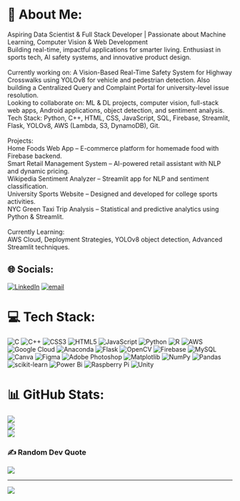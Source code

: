 # 💫 About Me:
Aspiring Data Scientist & Full Stack Developer | Passionate about Machine Learning, Computer Vision & Web Development<br>Building real-time, impactful applications for smarter living. Enthusiast in sports tech, AI safety systems, and innovative product design.<br><br>Currently working on: A Vision-Based Real-Time Safety System for Highway Crosswalks using YOLOv8 for vehicle and pedestrian detection. Also building a Centralized Query and Complaint Portal for university-level issue resolution.<br>Looking to collaborate on: ML & DL projects, computer vision, full-stack web apps, Android applications, object detection, and sentiment analysis.<br>Tech Stack: Python, C++, HTML, CSS, JavaScript, SQL, Firebase, Streamlit, Flask, YOLOv8, AWS (Lambda, S3, DynamoDB), Git.<br><br>Projects:<br>Home Foods Web App – E-commerce platform for homemade food with Firebase backend.<br>Smart Retail Management System – AI-powered retail assistant with NLP and dynamic pricing.<br>Wikipedia Sentiment Analyzer – Streamlit app for NLP and sentiment classification.<br>University Sports Website – Designed and developed for college sports activities.<br>NYC Green Taxi Trip Analysis – Statistical and predictive analytics using Python & Streamlit.<br><br>Currently Learning:<br>AWS Cloud, Deployment Strategies, YOLOv8 object detection, Advanced Streamlit techniques.


## 🌐 Socials:
[![LinkedIn](https://img.shields.io/badge/LinkedIn-%230077B5.svg?logo=linkedin&logoColor=white)](https://linkedin.com/in/sainathgoudgoda) [![email](https://img.shields.io/badge/Email-D14836?logo=gmail&logoColor=white)](mailto:godasainathgoud03@gmail.com) 

# 💻 Tech Stack:
![C](https://img.shields.io/badge/c-%2300599C.svg?style=for-the-badge&logo=c&logoColor=white) ![C++](https://img.shields.io/badge/c++-%2300599C.svg?style=for-the-badge&logo=c%2B%2B&logoColor=white) ![CSS3](https://img.shields.io/badge/css3-%231572B6.svg?style=for-the-badge&logo=css3&logoColor=white) ![HTML5](https://img.shields.io/badge/html5-%23E34F26.svg?style=for-the-badge&logo=html5&logoColor=white) ![JavaScript](https://img.shields.io/badge/javascript-%23323330.svg?style=for-the-badge&logo=javascript&logoColor=%23F7DF1E) ![Python](https://img.shields.io/badge/python-3670A0?style=for-the-badge&logo=python&logoColor=ffdd54) ![R](https://img.shields.io/badge/r-%23276DC3.svg?style=for-the-badge&logo=r&logoColor=white) ![AWS](https://img.shields.io/badge/AWS-%23FF9900.svg?style=for-the-badge&logo=amazon-aws&logoColor=white) ![Google Cloud](https://img.shields.io/badge/GoogleCloud-%234285F4.svg?style=for-the-badge&logo=google-cloud&logoColor=white) ![Anaconda](https://img.shields.io/badge/Anaconda-%2344A833.svg?style=for-the-badge&logo=anaconda&logoColor=white) ![Flask](https://img.shields.io/badge/flask-%23000.svg?style=for-the-badge&logo=flask&logoColor=white) ![OpenCV](https://img.shields.io/badge/opencv-%23white.svg?style=for-the-badge&logo=opencv&logoColor=white) ![Firebase](https://img.shields.io/badge/firebase-a08021?style=for-the-badge&logo=firebase&logoColor=ffcd34) ![MySQL](https://img.shields.io/badge/mysql-4479A1.svg?style=for-the-badge&logo=mysql&logoColor=white) ![Canva](https://img.shields.io/badge/Canva-%2300C4CC.svg?style=for-the-badge&logo=Canva&logoColor=white) ![Figma](https://img.shields.io/badge/figma-%23F24E1E.svg?style=for-the-badge&logo=figma&logoColor=white) ![Adobe Photoshop](https://img.shields.io/badge/adobe%20photoshop-%2331A8FF.svg?style=for-the-badge&logo=adobe%20photoshop&logoColor=white) ![Matplotlib](https://img.shields.io/badge/Matplotlib-%23ffffff.svg?style=for-the-badge&logo=Matplotlib&logoColor=black) ![NumPy](https://img.shields.io/badge/numpy-%23013243.svg?style=for-the-badge&logo=numpy&logoColor=white) ![Pandas](https://img.shields.io/badge/pandas-%23150458.svg?style=for-the-badge&logo=pandas&logoColor=white) ![scikit-learn](https://img.shields.io/badge/scikit--learn-%23F7931E.svg?style=for-the-badge&logo=scikit-learn&logoColor=white) ![Power Bi](https://img.shields.io/badge/power_bi-F2C811?style=for-the-badge&logo=powerbi&logoColor=black) ![Raspberry Pi](https://img.shields.io/badge/-Raspberry_Pi-C51A4A?style=for-the-badge&logo=Raspberry-Pi) ![Unity](https://img.shields.io/badge/unity-%23000000.svg?style=for-the-badge&logo=unity&logoColor=white)
# 📊 GitHub Stats:
![](https://github-readme-stats.vercel.app/api?username=SAINATH0224&theme=dark&hide_border=false&include_all_commits=false&count_private=false)<br/>
![](https://nirzak-streak-stats.vercel.app/?user=SAINATH0224&theme=dark&hide_border=false)<br/>
![](https://github-readme-stats.vercel.app/api/top-langs/?username=SAINATH0224&theme=dark&hide_border=false&include_all_commits=false&count_private=false&layout=compact)

### ✍️ Random Dev Quote
![](https://quotes-github-readme.vercel.app/api?type=horizontal&theme=radical)

---
[![](https://visitcount.itsvg.in/api?id=SAINATH0224&icon=0&color=0)](https://visitcount.itsvg.in)

<!-- Proudly created with GPRM ( https://gprm.itsvg.in ) -->

